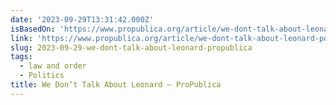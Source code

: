 ```yaml
---
date: '2023-09-29T13:31:42.000Z'
isBasedOn: 'https://www.propublica.org/article/we-dont-talk-about-leonard-podcast'
link: 'https://www.propublica.org/article/we-dont-talk-about-leonard-podcast'
slug: 2023-09-29-we-dont-talk-about-leonard-propublica
tags:
  - law and order
  - Politics
title: We Don’t Talk About Leonard — ProPublica
---
```


